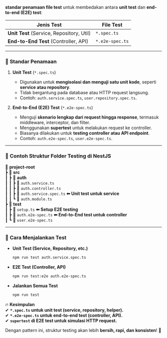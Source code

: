 **standar penamaan file test** untuk membedakan antara **unit test** dan **end-to-end (E2E) test**:  

| Jenis Test  | File Test |
|-------------|-------------|
| **Unit Test** (Service, Repository, Util) | `*.spec.ts` |
| **End-to-End Test** (Controller, API) | `*.e2e-spec.ts` |

---

### 📌 **Standar Penamaan**
1. **Unit Test** (`*.spec.ts`)  
   - Digunakan untuk **mengisolasi dan menguji satu unit kode**, seperti **service atau repository**.  
   - Tidak bergantung pada database atau HTTP request langsung.  
   - Contoh: `auth.service.spec.ts`, `user.repository.spec.ts`.

2. **End-to-End (E2E) Test** (`*.e2e-spec.ts`)  
   - Menguji **skenario lengkap dari request hingga response**, termasuk middleware, interceptor, dan filter.  
   - Menggunakan **supertest** untuk melakukan request ke controller.  
   - Biasanya dilakukan untuk **testing controller atau API endpoint**.  
   - Contoh: `auth.e2e-spec.ts`, `user.e2e-spec.ts`.

---

### 📌 **Contoh Struktur Folder Testing di NestJS**
📂 **project-root**  
 ┣ 📂 **src**  
 ┃ ┣ 📂 **auth**  
 ┃ ┃ ┣ 📜 `auth.service.ts`  
 ┃ ┃ ┣ 📜 `auth.controller.ts`  
 ┃ ┃ ┣ 📜 `auth.service.spec.ts`  **⬅ Unit test untuk service**  
 ┃ ┃ ┗ 📜 `auth.module.ts`  
 ┣ 📂 **test**  
 ┃ ┣ 📜 `setup.ts`  **⬅ Setup E2E testing**  
 ┃ ┣ 📜 `auth.e2e-spec.ts`  **⬅ End-to-End test untuk controller**  
 ┃ ┗ 📜 `user.e2e-spec.ts`  

---

### 📌 **Cara Menjalankan Test**
- **Unit Test (Service, Repository, etc.)**
  ```sh
  npm run test auth.service.spec.ts
  ```
- **E2E Test (Controller, API)**
  ```sh
  npm run test:e2e auth.e2e-spec.ts
  ```
- **Jalankan Semua Test**
  ```sh
  npm run test
  ```

🔥 **Kesimpulan**  
✔ **`*.spec.ts` untuk unit test (service, repository, helper).**  
✔ **`*.e2e-spec.ts` untuk end-to-end test (controller, API).**  
✔ **`supertest` di E2E test untuk simulasi HTTP request.**  

Dengan pattern ini, struktur testing akan lebih **bersih, rapi, dan konsisten**! 🚀